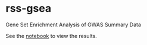 # rss-gsea
Gene Set Enrichment Analysis of GWAS Summary Data

See the [notebook](http://xiangzhu.github.io/rss-gsea/_book/) to view the results.
